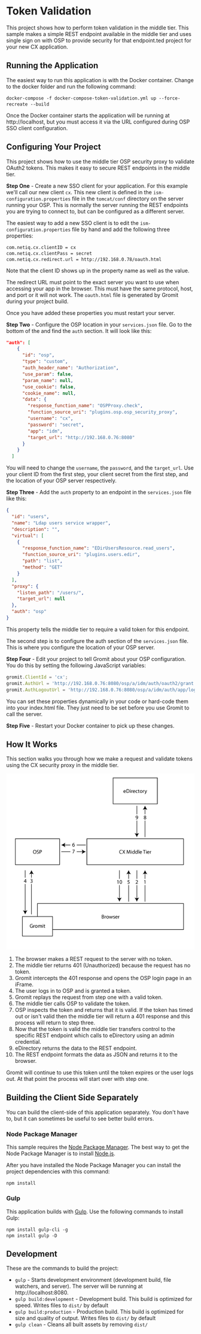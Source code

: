 # Token Validation

This project shows how to perform token validation in the middle tier.  This sample makes a simple REST endpoint available in the middle tier and uses single sign on with OSP to provide security for that endpoint.ted project for your new CX application.

## Running the Application

The easiest way to run this application is with the Docker container.  Change to the docker folder and run the following command:

```
docker-compose -f docker-compose-token-validation.yml up --force-recreate --build
```

Once the Docker container starts the application will be running at http://localhost, but you must access it via the URL configured during OSP SSO client configuration.

## Configuring Your Project

This project shows how to use the middle tier OSP security proxy to validate OAuth2 tokens.  This makes it easy to secure REST endpoints in the middle tier.

**Step One** -  Create a new SSO client for your application.  For this example we'll call our new client `cx`.  This new client is defined in the `ism-configuration.properties` file in the `tomcat/conf` directory on the server running your OSP.  This is normally the server running the REST endpoints you are trying to connect to, but can be configured as a different server.

The easiest way to add a new SSO client is to edit the `ism-configuration.properties` file by hand and add the following three properties:

```
com.netiq.cx.clientID = cx
com.netiq.cx.clientPass = secret
com.netiq.cx.redirect.url = http://192.168.0.78/oauth.html
```

Note that the client ID shows up in the property name as well as the value.

The redirect URL must point to the exact server you want to use when accessing your app in the browser.  This must have the same protocol, host, and port or it will not work.  The `oauth.html` file is generated by Gromit during your project build.

Once you have added these properties you must restart your server.

**Step Two** - Configure the OSP location in your `services.json` file.  Go to the bottom of the and find the `auth` section.  It will look like this:

```json
"auth": [
    {
      "id": "osp",
      "type": "custom",
      "auth_header_name": "Authorization",
      "use_param": false,
      "param_name": null,
      "use_cookie": false,
      "cookie_name": null,
      "data": {
        "response_function_name": "OSPProxy.check",
        "function_source_uri": "plugins.osp.osp_security_proxy",
        "username": "cx",
        "password": "secret",
        "app": "idm",
        "target_url": "http://192.168.0.76:8080"
      }
    }
  ]
```

You will need to change the `username`, the `password`, and the `target_url`.  Use your client ID from the first step, your client secret from the first step, and the location of your OSP server respectively.

**Step Three** - Add the `auth` property to an endpoint in the `services.json` file like this:

```json
{
  "id": "users",
  "name": "Ldap users service wrapper",
  "description": "",
  "virtual": [
    {
      "response_function_name": "EDirUsersResource.read_users",
      "function_source_uri": "plugins.users.edir",
      "path": "list",
      "method": "GET"
    }
  ],
  "proxy": {
    "listen_path": "/users/",
    "target_url": null
  },
  "auth": "osp"
}
```

This property tells the middle tier to require a valid token for this endpoint.

The second step is to configure the auth section of the `services.json` file.  This is where you configure the location of your OSP server.

**Step Four** - Edit your project to tell Gromit about your OSP configuration.  You do this by setting the following JavaScript variables:

```javascript
gromit.ClientId = 'cx';
gromit.AuthUrl = 'http://192.168.0.76:8080/osp/a/idm/auth/oauth2/grant';
gromit.AuthLogoutUrl = 'http://192.168.0.76:8080/osp/a/idm/auth/app/logout';
```

You can set these properties dynamically in your code or hard-code them into your index.html file.  They just need to be set before you use Gromit to call the server.

**Step Five** - Restart your Docker container to pick up these changes.

## How It Works

This section walks you through how we make a request and validate tokens using the CX security proxy in the middle tier.

![CX OSP Integration Diagram](../doc/images/cx_osp.png)

1. The browser makes a REST request to the server with no token.
1. The middle tier returns 401 (Unauthorized) because the request has no token.
1. Gromit intercepts the 401 response and opens the OSP login page in an iFrame.
1. The user logs in to OSP and is granted a token.
1. Gromit replays the request from step one with a valid token.
1. The middle tier calls OSP to validate the token.
1. OSP inspects the token and returns that it is valid.  If the token has timed out or isn't valid then the middle tier will return a 401 response and this process will return to step three.
1. Now that the token is valid the middle tier transfers control to the specific REST endpoint which calls to eDirectory using an admin credential.
1. eDirectory returns the data to the REST endpoint.
1. The REST endpoint formats the data as JSON and returns it to the browser.

Gromit will continue to use this token until the token expires or the user logs out.  At that point the process will start over with step one.

## Building the Client Side Separately
You can build the client-side of this application separately.  You don't have to, but it can sometimes be useful to see better build errors.

### Node Package Manager
This sample requires the [Node Package Manager](https://www.npmjs.com).  The best way to get the Node Package Manager is to install [Node.js](https://nodejs.org/en).  

After you have installed the Node Package Manager you can install the project dependencies with this command:

```
npm install
```

### Gulp
This application builds with [Gulp](http://gulpjs.com).  Use the following commands to install Gulp:

```
npm install gulp-cli -g
npm install gulp -D
```

## Development

These are the commands to build the project:

* `gulp` - Starts development environment (development build, file watchers, and server).  The server will be running at http://localhost:8080.
* `gulp build:development` - Development build. This build is optimized for speed. Writes files to `dist/` by 
default
* `gulp build:production` - Production build. This build is optimized for size and quality of output. Writes 
files to `dist/` by default
* `gulp clean` - Cleans all built assets by removing `dist/`